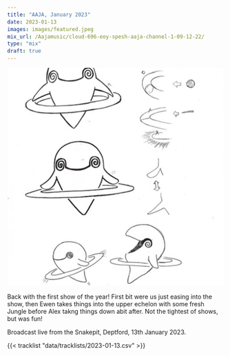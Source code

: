 ```yaml
---
title: "AAJA, January 2023"
date: 2023-01-13
images: images/featured.jpeg
mix_url: /Aajamusic/cloud-696-eoy-spesh-aaja-channel-1-09-12-22/
type: "mix"
draft: true
---
```


![artwork](images/featured.jpeg)

Back with the first show of the year! First bit were us just easing into the show, then
Ewen takes things into the upper echelon with some fresh Jungle before Alex takng things 
down abit after. Not the tightest of shows, but was fun!

Broadcast live from the Snakepit, Deptford, 13th January 2023.

{{< tracklist "data/tracklists/2023-01-13.csv" >}}
